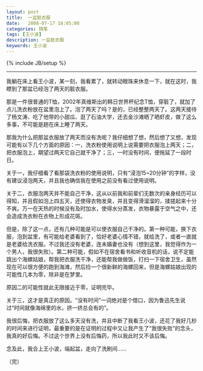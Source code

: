 ```yaml
---
layout: post
title:  一盆脏衣服
date:   2008-07-17 18:05:00
categories: 随笔
tags: [王小波]
description: 一盆脏衣服
keywords: 王小波
---
```

{% include JB/setup %}

---
我躺在床上看王小波，某一刻，我看累了，就转动眼珠来休息一下，就在这时，我瞟到了那盆已经泡了两天的脏衣服。

那是一件很普通的T恤，2002年真维斯出的韩日世界杯纪念T恤，穿脏了，就加了点儿洗衣粉放在盆里泡上了。泡了两天了吗？是的，已经整整两天了。这两天接待了杨文涛、吃了他带的小甜瓜、逛了石油大学，还去金沙滩晒了晒虾皮，做了这么多事，不可能是趟在床上睡了两天。

那我为什么把那盆衣服放了两天而没有洗呢？我仔细想了想，然后想了又想，发现可能有以下几个方面的原因：一，洗衣粉使用说明上说需要把衣服泡上两天；二，把衣服泡上，期望过两天它自己就干净了；三，一时没有时间，便拖延了一段时日。
<!-- more -->

关于一，我仔细看了看那袋洗衣粉的使用说明，只有“浸泡15~20分钟”的字样，没有建议浸泡两天，并且我也确信我在使用之前没有看过使用说明。

关于二，衣服泡两天并不能自己干净，这从以前我和前辈们无数次的亲身经历可以得知，并且假如泡上四五天，还使得衣物发臭，并且变得滑溜溜的，揉搓起来十分不爽。万一在天热的时候没有及时加水，使得水分蒸发，衣物暴露于空气之中，还会造成洗衣粉在衣物上形成花斑。

但是，除了这一点，还有几种可能是可以使衣服自己干净的。第一种可能，换下衣服，泡到盆里，有可能给老婆看到了，恰好老婆心情不错，就给洗了，或者一直就是老婆给洗衣服。不过我还没有老婆，连未婚妻也没有（想到这里，我觉得作为一个男人，我很失败）。第二种可能，假如不在宿舍看书和听收音机的话，说不定能跳出个海螺姑娘，帮我把衣服洗干净，还能帮我做做饭，打扫一下宿舍卫生，虽然现在可以很方便的跑到海滩，然后捡一个很新鲜的海螺回来，但是海螺姑娘出现的可能性几本为零，除非是在梦里。

原因二的可能性就此无限接近于零，证明完毕。

关于三，这才是真正的原因。“没有时间”一词绝对是个借口，因为鲁迅先生说过“时间就像海绵里的水，挤一挤总会有的”。

我很后悔，把衣服放了这么多天没有洗，并且中断了我看王小波，还花了我好几秒的时间来进行证明，最重要的是在证明的过程中又让我产生了“我很失败”的念头，我真的好后悔。不过这个世界上没有后悔药，所以我此时又不该后悔。

念及此，我合上王小波，端起盆，走向了洗刷间……

（完）
